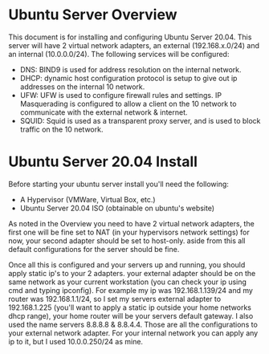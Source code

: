 # Ubuntu Server Overview
This document is for installing and configuring Ubuntu Server 20.04.
This server will have 2 virtual network adapters, an external (192.168.x.0/24) and an internal 
(10.0.0.0/24). The following services will be configured:

- DNS: BIND9 is used for address resolution on the internal network.
- DHCP: dynamic host configuration protocol is setup to give out ip addresses on
  the internal 10 network.
- UFW: UFW is used to configure firewall rules and settings. IP Masquerading is configured to allow a     client on the 10 network to communicate with the external network & internet.
- SQUID: Squid is used as a transparent proxy server, and is used to block traffic on the 10 network.

# Ubuntu Server 20.04 Install
Before starting your ubuntu server install you'll need the following:
- A Hypervisor (VMWare, Virtual Box, etc.)
- Ubuntu Server 20.04 ISO (obtainable on ubuntu's website)

As noted in the Overview you need to have 2 virtual network adapters, the first one will be fine set to NAT (in your hypervisors network settings) for now, your second adapter should be set to host-only. aside from this all default configurations for the server should be fine.

Once all this is configured and your servers up and running, you should apply static ip's to your 2 adapters. your external adapter should be on the same network as your current workstation (you can check your ip using cmd and typing ipconfig). For example my ip was 192.168.1.139/24 and my router was 192.168.1.1/24, so I set my servers external adapter to 192.168.1.225 (you'll want to apply a static ip outside your home networks dhcp range), your home router will be your servers default gateway. I also used the name servers 8.8.8.8 & 8.8.4.4. Those are all the configurations to your external network adapter. For your internal network you can apply any ip to it, but I used 10.0.0.250/24 as mine.

